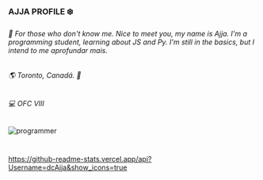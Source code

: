 ###  AJJA PROFILE ❄️

###### 🌠 For those who don't know me. Nice to meet you, my name is Ajja. I'm a programming student, learning about JS and Py. I'm still in the basics, but I intend to  me aprofundar mais.

###### 🌎 Toronto, Canadá. 🍁

######  💻 OFC VIII

![programmer](https://github.com/dcAjja/dcAjja/blob/main/programmer.gif)
#
https://github-readme-stats.vercel.app/api?Username=dcAjja&show_icons=true


